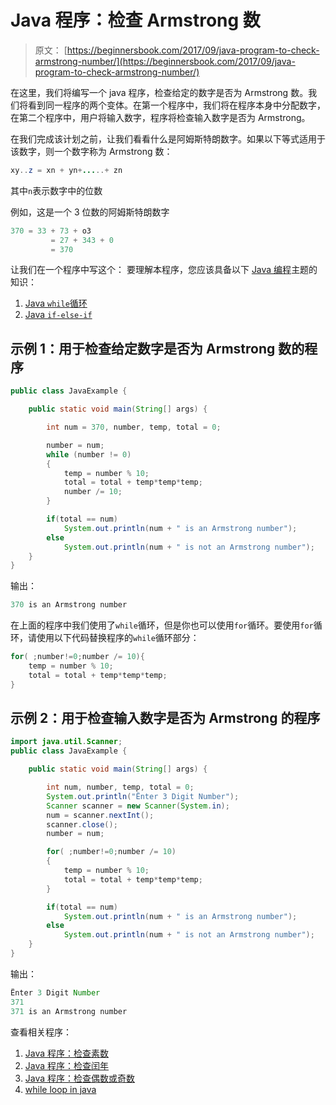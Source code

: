 # Java 程序：检查 Armstrong 数

> 原文： [https://beginnersbook.com/2017/09/java-program-to-check-armstrong-number/](https://beginnersbook.com/2017/09/java-program-to-check-armstrong-number/)

在这里，我们将编写一个 java 程序，检查给定的数字是否为 Armstrong 数。我们将看到同一程序的两个变体。在第一个程序中，我们将在程序本身中分配数字，在第二个程序中，用户将输入数字，程序将检查输入数字是否为 Armstrong。

在我们完成该计划之前，让我们看看什么是阿姆斯特朗数字。如果以下等式适用于该数字，则一个数字称为 Armstrong 数：

```java
xy..z = xn + yn+.....+ zn
```

其中`n`表示数字中的位数

例如，这是一个 3 位数的阿姆斯特朗数字

```java
370 = 33 + 73 + o3
         = 27 + 343 + 0
         = 370

```

让我们在一个程序中写这个：
要理解本程序，您应该具备以下 [Java 编程](https://beginnersbook.com/java-tutorial-for-beginners-with-examples/)主题的知识：

1.  [Java `while`循环](https://beginnersbook.com/2015/03/while-loop-in-java-with-examples/)
2.  [Java `if-else-if`](https://beginnersbook.com/2017/08/if-else-statement-in-java/)

## 示例 1：用于检查给定数字是否为 Armstrong 数的程序

```java
public class JavaExample {

    public static void main(String[] args) {

        int num = 370, number, temp, total = 0;

        number = num;
        while (number != 0)
        {
            temp = number % 10;
            total = total + temp*temp*temp;
            number /= 10;
        }

        if(total == num)
            System.out.println(num + " is an Armstrong number");
        else
            System.out.println(num + " is not an Armstrong number");
    }
}
```

输出：

```java
370 is an Armstrong number
```

在上面的程序中我们使用了`while`循环，但是你也可以使用`for`循环。要使用`for`循环，请使用以下代码替换程序的`while`循环部分：

```java
for( ;number!=0;number /= 10){
    temp = number % 10;
    total = total + temp*temp*temp;
}
```

## 示例 2：用于检查输入数字是否为 Armstrong 的程序

```java
import java.util.Scanner;
public class JavaExample {

    public static void main(String[] args) {

        int num, number, temp, total = 0;
        System.out.println("Ënter 3 Digit Number");
        Scanner scanner = new Scanner(System.in);
        num = scanner.nextInt();
        scanner.close();
        number = num;

        for( ;number!=0;number /= 10)
        {
            temp = number % 10;
            total = total + temp*temp*temp;
        }

        if(total == num)
            System.out.println(num + " is an Armstrong number");
        else
            System.out.println(num + " is not an Armstrong number");
    }
}
```

输出：

```java
Ënter 3 Digit Number
371
371 is an Armstrong number
```

查看相关程序：

1.  [Java 程序：检查素数](https://beginnersbook.com/2014/01/java-program-to-check-prime-number/)
2.  [Java 程序：检查闰年](https://beginnersbook.com/2017/09/java-program-to-check-leap-year/)
3.  [Java 程序：检查偶数或奇数](https://beginnersbook.com/2014/02/java-program-to-check-even-or-odd-number/)
4.  [while loop in java](https://www.flowerbrackets.com/while-loop-in-java/)
